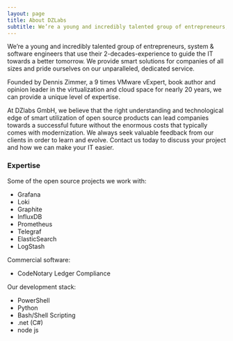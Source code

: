 ```yaml
---
layout: page
title: About DZLabs
subtitle: We’re a young and incredibly talented group of entrepreneurs, system & software engineers
---
```


We’re a young and incredibly talented group of entrepreneurs, system & software engineers that use their 2-decades-experience to guide the IT towards a better tomorrow. We provide smart solutions for companies of all sizes and pride ourselves on our unparalleled, dedicated service.

Founded by Dennis Zimmer, a 9 times VMware vExpert, book author and opinion leader in the virtualization and cloud space for nearly 20 years, we can provide a unique level of expertise.

At DZlabs GmbH, we believe that the right understanding and technological edge of smart utilization of open source products can lead companies towards a successful future without the enormous costs that typically comes with modernization. We always seek valuable feedback from our clients in order to learn and evolve. Contact us today to discuss your project and how we can make your IT easier.

### Expertise

Some of the open source projects we work with:

* Grafana
* Loki
* Graphite
* InfluxDB
* Prometheus
* Telegraf
* ElasticSearch
* LogStash

Commercial software:

* CodeNotary Ledger Compliance

Our development stack:

* PowerShell
* Python
* Bash/Shell Scripting
* .net (C#)
* node js

